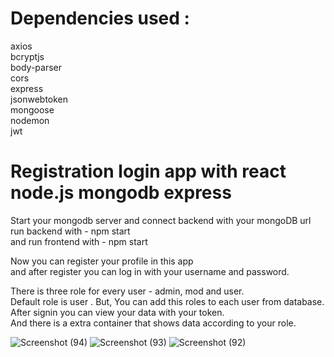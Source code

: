 # Dependencies used :  <br />
axios  <br />
bcryptjs <br />
body-parser <br />
cors <br />
express <br />
jsonwebtoken <br />
mongoose <br />
nodemon <br />
jwt <br />
 

# Registration login app with react node.js mongodb express <br />

Start your mongodb server and connect backend with your mongoDB url <br />
run backend with - npm start<br /> 
 and run frontend with - npm start<br />

Now you can register your profile in this app<br />
and after register you can log in with your username and password.<br />

There is three role for every user - admin, mod and user.<br />
Default role is user . But, You can add this roles to each user from database.<br />
After signin you can view your data with your token.<br />
And there is a extra container that shows data according to your role.<br />

![Screenshot (94)](https://user-images.githubusercontent.com/57451228/110567220-295d3e00-8177-11eb-89a5-9e47047eb4bb.png)
![Screenshot (93)](https://user-images.githubusercontent.com/57451228/110567295-44c84900-8177-11eb-93fd-fc45efd95ab3.png)
![Screenshot (92)](https://user-images.githubusercontent.com/57451228/110567305-47c33980-8177-11eb-8f34-9f5f2d5e7e71.png)



